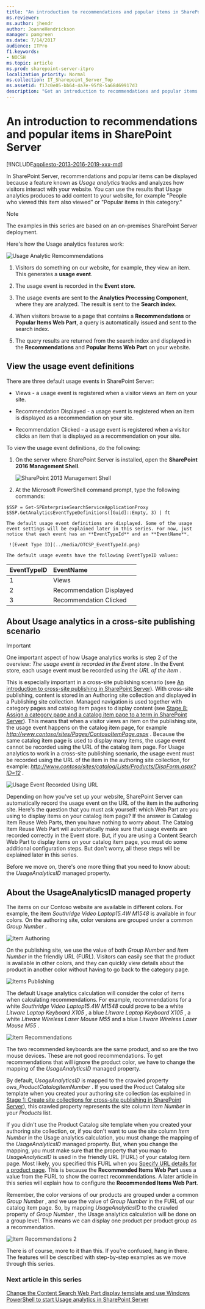 ```yaml
---
title: "An introduction to recommendations and popular items in SharePoint Server"
ms.reviewer: 
ms.author: jhendr
author: JoanneHendrickson
manager: pamgreen
ms.date: 7/14/2017
audience: ITPro
f1.keywords:
- NOCSH
ms.topic: article
ms.prod: sharepoint-server-itpro
localization_priority: Normal
ms.collection: IT_Sharepoint_Server_Top
ms.assetid: f17c0e05-bb64-4a7e-95f8-5a68d69917d3
description: "Get an introduction to recommendations and popular items features in SharePoint Server."
---
```


# An introduction to recommendations and popular items in SharePoint Server

[!INCLUDE[appliesto-2013-2016-2019-xxx-md](../includes/appliesto-2013-2016-2019-xxx-md.md)]
  
In SharePoint Server, recommendations and popular items can be displayed because a feature known as  *Usage analytics*  tracks and analyzes how visitors interact with your website. You can use the results that Usage analytics produces to add content to your website, for example "People who viewed this item also viewed" or "Popular items in this category." 
  
> [!NOTE]
> The examples in this series are based on an on-premises SharePoint Server deployment. 
  
Here's how the Usage analytics features work:
  
![Usage Analytic Remcommendations](../media/OTCSP_IntroductionRecommendations1.jpg)
  
1. Visitors do something on our website, for example, they view an item. This generates a **usage event**. 
    
2. The usage event is recorded in the **Event store**. 
    
3. The usage events are sent to the **Analytics Processing Component**, where they are analyzed. The result is sent to the **Search index**. 
    
4. When visitors browse to a page that contains a **Recommendations** or **Popular Items Web Part**, a query is automatically issued and sent to the search index. 
    
5. The query results are returned from the search index and displayed in the **Recommendations** and **Popular Items Web Part** on your website. 
    
## View the usage event definitions
<a name="BKMK_ViewtheUsageEventDefinitions"> </a>

There are three default usage events in SharePoint Server:
  
- Views - a usage event is registered when a visitor views an item on your site.
    
- Recommendation Displayed - a usage event is registered when an item is displayed as a recommendation on your site.
    
- Recommendation Clicked - a usage event is registered when a visitor clicks an item that is displayed as a recommendation on your site.
    
To view the usage event definitions, do the following:
  
1. On the server where SharePoint Server is installed, open the **SharePoint 2016 Management Shell**. 
    
     ![SharePoint 2013 Management Shell](../media/OTCSP_Shell.png)
  
2. At the Microsoft PowerShell command prompt, type the following commands:
    
  ```
  $SSP = Get-SPEnterpriseSearchServiceApplicationProxy
  $SSP.GetAnalyticsEventTypeDefinitions([Guid]::Empty, 3) | ft
  ```

    The default usage event definitions are displayed. Some of the usage event settings will be explained later in this series. For now, just notice that each event has an **EventTypeId** and an **EventName**. 
    
     ![Event Type ID](../media/OTCSP_EventTypeId.png)
  
    The default usage events have the following EventTypeID values:
    
|**EventTypeID**|**EventName**|
|:-----|:-----|
|1  <br/> |Views  <br/> |
|2  <br/> |Recommendation Displayed  <br/> |
|3  <br/> |Recommendation Clicked  <br/> |
   
## About Usage analytics in a cross-site publishing scenario
<a name="BKMK_AboutUsageAnalyticsinaCrossSitePublishingScenario"> </a>

> [!IMPORTANT]
> One important aspect of how Usage analytics works is step 2 of the overview:  *The usage event is recorded in the Event store*  . In the Event store, each usage event must be recorded using  *the URL of the item* . 
  
This is especially important in a cross-site publishing scenario (see [An introduction to cross-site publishing in SharePoint Server](an-introduction-to-cross-site-publishing.md)). With cross-site publishing, content is stored in an Authoring site collection and displayed in a Publishing site collection. Managed navigation is used together with category pages and catalog item pages to display content (see [Stage 8: Assign a category page and a catalog item page to a term in SharePoint Server](stage-8-assign-a-category-page-and-a-catalog-item-page-to-a-term.md)). This means that when a visitor views an item on the publishing site, the usage event happens on the catalog item page, for example  *http://www.contoso/sites/Pages/ContosoItemPage.aspx*  . Because the same catalog item page is used to display many items, the usage event cannot be recorded using the URL of the catalog item page. For Usage analytics to work in a cross-site publishing scenario, the usage event must be recorded using the URL of the item in the authoring site collection, for example:  *http://www.contoso/sites/catalog/Lists/Products/DispForm.aspx?ID=12*  . 
  
![Usage Event Recorded Using URL](../media/OTCSP_IntroductionRecommendations2.jpg)
  
Depending on how you've set up your website, SharePoint Server can automatically record the usage event on the URL of the item in the authoring site. Here's the question that you must ask yourself: which Web Part are you using to display items on your catalog item page? If the answer is Catalog Item Reuse Web Parts, then you have nothing to worry about. The Catalog Item Reuse Web Part will automatically make sure that usage events are recorded correctly in the Event store. But, if you are using a Content Search Web Part to display items on your catalog item page, you must do some additional configuration steps. But don't worry, all these steps will be explained later in this series.
  
Before we move on, there's one more thing that you need to know about: the  *UsageAnalyticsID*  managed property. 
  
## About the UsageAnalyticsID managed property
<a name="BKMK_AbouttheUsageAnalyticsIDManagedProperty"> </a>

The items on our Contoso website are available in different colors. For example, the item  *Southridge Video Laptop15.4W M1548*  is available in four colors. On the authoring site, color versions are grouped under a common  *Group Number*  . 
  
![Item Authoring](../media/OTCSP_ItemAuthoring.png)
  
On the publishing site, we use the value of both  *Group Number*  and  *Item Number*  in the friendly URL (FURL). Visitors can easily see that the product is available in other colors, and they can quickly view details about the product in another color without having to go back to the category page. 
  
![Items Publishing](../media/OTCSP_ItemsPublishing.png)
  
The default Usage analytics calculation will consider the color of items when calculating recommendations. For example, recommendations for a white  *Southridge Video Laptop15.4W M1548*  could prove to be a white  *Litware Laptop Keyboard X105*  , a blue  *Litware Laptop Keyboard X105*  , a white  *Litware Wireless Laser Mouse M55*  and a blue  *Litware Wireless Laser Mouse M55*  . 
  
![Item Recommendations](../media/OTCSP_ItemRecommendations.png)
  
The two recommended keyboards are the same product, and so are the two mouse devices. These are not good recommendations. To get recommendations that will ignore the product color, we have to change the mapping of the  *UsageAnalyticsID*  managed property. 
  
By default,  *UsageAnalyticsID*  is mapped to the crawled property  *ows_ProductCatalogItemNumber*  . If you used the Product Catalog site template when you created your authoring site collection (as explained in [Stage 1: Create site collections for cross-site publishing in SharePoint Server](stage-1-create-site-collections-for-cross-site-publishing.md)), this crawled property represents the site column  *Item Number*  in your  *Products*  list. 
  
If you didn't use the Product Catalog site template when you created your authoring site collection, or, if you don't want to use the site column  *Item Number*  in the Usage analytics calculation, you must change the mapping of the  *UsageAnalyticsID*  managed property. But, when you change the mapping, you must make sure that the property that you map to  *UsageAnalyticsID*  is used in the friendly URL (FURL) of your catalog item page. Most likely, you specified this FURL when you [Specify URL details for a product page](stage-5-connect-your-publishing-site-to-a-catalog.md#BKMK_SpecifyURLDetailsforaProductPage). This is because the **Recommended Items Web Part** uses a value from the FURL to show the correct recommendations. A later article in this series will explain how to configure the **Recommended Items Web Part**. 
  
Remember, the color versions of our products are grouped under a common  *Group Number*  , and we use the value of  *Group Number*  in the FURL of our catalog item page. So, by mapping  *UsageAnalyticsID*  to the crawled property of  *Group Number*  , the Usage analytics calculation will be done on a group level. This means we can display one product per product group as a recommendation. 
  
![Item Recommendations 2](../media/OTCSP_ItemRecommendations2.png)
  
There is of course, more to it than this. If you're confused, hang in there. The features will be described with step-by-step examples as we move through this series.
  
### Next article in this series

[Change the Content Search Web Part display template and use Windows PowerShell to start Usage analytics in SharePoint Server](change-the-content-search-web-part-display-template-and-use-windows-powershell-t.md)
  

